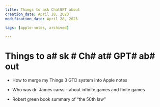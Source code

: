 ```yaml
---
title: Things to ask ChatGPT about
creation_date: April 28, 2023
modification_date: April 28, 2023

tags: [apple-notes, archived]

---
```



# Things to a# sk # Ch# at# GPT#  ab# out

* How to merge my Things 3 GTD system into Apple notes

* Who was dr. James carss - about infinite games and finite games 
* Robert green book summary of “the 50th law”

